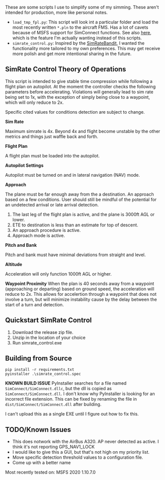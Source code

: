 These are some scripts I use to simplify some of my simming. These
aren't intended for production, more like personal notes.

* `load_tmp_fpl.py`: This script will look int a particular folder and load the most recently
  written `*.pln` to the aircraft FMS. Has a lot of cavets because of MSFS support for
  SimConnect functions. See also [here](https://github.com/albar965/littlenavmap/issues/35#issuecomment-716013932),
  which is the feature I'm actually wanting instead of this scripts.
* `simrate_control.py`: Inspired by the
  [SimRateBandit](https://github.com/dga711/msfs-simratebandit), I wanted the
  functionality more tailored to my own preferences. This may get receive more
  polish and get more intentional sharing in the future.

## SimRate Control Theory of Operations

This script is intended to give stable time compression while following a flight
plan on autopilot. At the moment the controller checks the following parameters before
accelerating. Violations will generally lead to sim rate being set to 1x, with
the exception of simply being close to a waypoint, which will only reduce to 2x.

Specific cited values for conditions detection are subject to change.

**Sim Rate**

Maximum simrate is 4x. Beyond 4x and flight become unstable by the
other metrics and things just waffle back and forth.

**Flight Plan**

A flight plan must be loaded into the autopilot.

**Autopilot Settings**

Autopilot must be turned on and in lateral navigation
(NAV) mode.

**Approach**

The plane must be far enough away from the a destination. An
approach based on a few conditions. User should still be mindful of the
potential for an undetected arrival or late arrival detection.

1. The last leg of the flight plan is active, and the plane is 3000ft AGL or
   lower.
2. ETE to destination is less than an estimate for top of descent.
3. An approach procedure is active.
4. Approach mode is active.

**Pitch and Bank**

Pitch and bank must have minimal deviations from straight and
level.

**Altitude**

Acceleration will only function 1000ft AGL or higher.


**Waypoint Proximity** When the plan is 40 seconds away from a waypoint
(approaching or departing) based on ground speed, the acceleration will reduce
to 2x. This allows for accelertion through a waypoint that does not involve a
turn, but will minimize instability cause by the delay between the start of a
turn and detection.

## Quickstart SimRate Control
1. Download the release zip file.
2. Unzip in the location of your choice
3. Run simrate_control.exe

## Building from Source
```
pip install -r requirements.txt
pyinstaller .\simrate_control.spec
```

**KNOWN BUILD ISSUE**
PyInstaller searches for a file named `SimConnect/SimConnect.dllc`, but the dll is copied as `SimConnect/SimConnect.dll`. I don't know why PyInstaller is looking for an incorrect file extension. This can be fixed by renaming the file in `dist/SimConnect/SimConnect.dll` after
building.

I can't upload this as a single EXE until I figure out how to fix this.

## TODO/Known Issues

* This does notwork with the AirBus A320. AP never detected as active. I think it's not reporting GPS_NAV1_LOCK
* I would like to give this a GUI, but that's not high on my priority list.
* Move specific detection threshold values to a configuration file.
* Come up with a better name

Most recently tested on: MSFS 2020 1.10.7.0